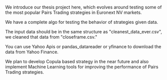 We introduce our thesis project here, which evolves around testing some of the most popular Pairs Trading strategies in Euronext NV markets.

We have a complete algo for testing the behavior of strategies given data. 

The input data should be in the same structure as "cleanest_data_ever.csv", we cleaned that data from "closeframe.csv."

You can use Yahoo Apis or pandas_datareader or yfinance to download the data from Yahoo Finance.

We plan to develop Copula based strategy in the near future and also implement Machine Learning tools for improving the performance of Pairs Trading strategies.
